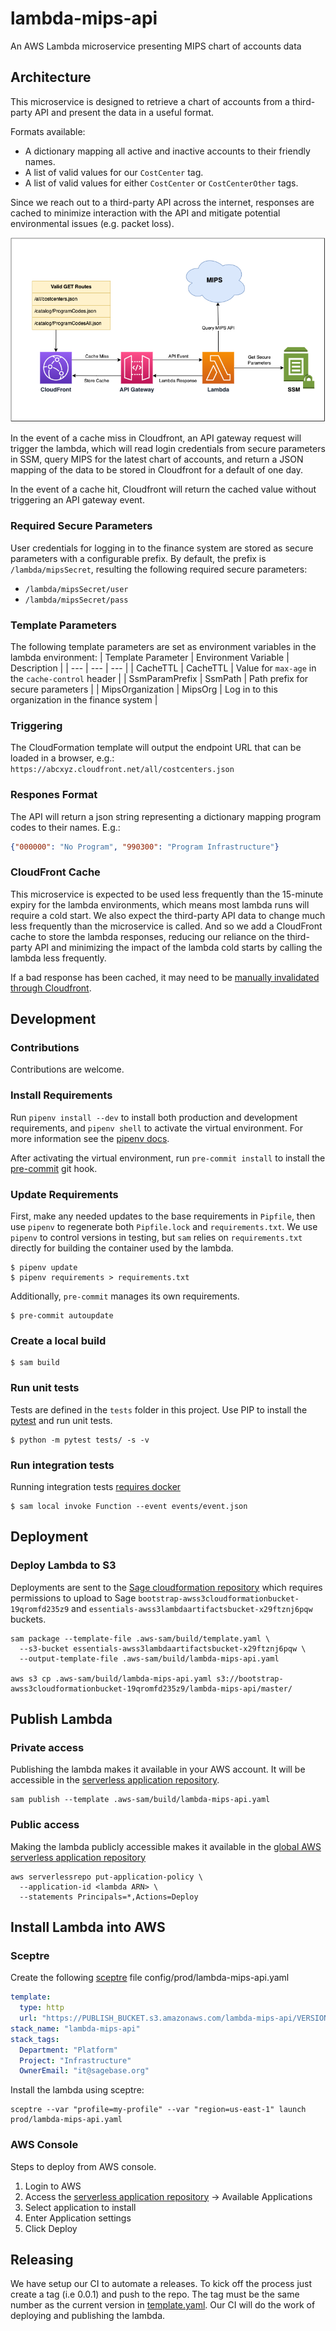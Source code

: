 # lambda-mips-api
An AWS Lambda microservice presenting MIPS chart of accounts data

## Architecture

This microservice is designed to retrieve a chart of accounts from a third-party API and present the data in a useful format.

Formats available:
* A dictionary mapping all active and inactive accounts to their friendly names.
* A list of valid values for our `CostCenter` tag.
* A list of valid values for either `CostCenter` or `CostCenterOther` tags.

Since we reach out to a third-party API across the internet, responses are cached to minimize interaction with the API
and mitigate potential environmental issues (e.g. packet loss).

![Component Diagram](docs/lambda-mips-api_components.drawio.png)

In the event of a cache miss in Cloudfront, an API gateway request will trigger the lambda,
which will read login credentials from secure parameters in SSM, query MIPS for the latest chart of accounts,
and return a JSON mapping of the data to be stored in Cloudfront for a default of one day.

In the event of a cache hit, Cloudfront will return the cached value without triggering an API gateway event.

### Required Secure Parameters

User credentials for logging in to the finance system are stored as secure parameters with a configurable prefix.
By default, the prefix is `/lambda/mipsSecret`, resulting the following required secure parameters:
* `/lambda/mipsSecret/user`
* `/lambda/mipsSecret/pass`

### Template Parameters

The following template parameters are set as environment variables in the lambda environment:
| Template Parameter | Environment Variable | Description |
| --- | --- | --- |
| CacheTTL | CacheTTL | Value for `max-age` in the `cache-control` header |
| SsmParamPrefix | SsmPath | Path prefix for secure parameters |
| MipsOrganization | MipsOrg | Log in to this organization in the finance system |

### Triggering

The CloudFormation template will output the endpoint URL that can be loaded in a browser, e.g.:
`https://abcxyz.cloudfront.net/all/costcenters.json`

### Respones Format

The API will return a json string representing a dictionary mapping program codes to their names.
E.g.:
```json
{"000000": "No Program", "990300": "Program Infrastructure"}
```

### CloudFront Cache

This microservice is expected to be used less frequently than the 15-minute expiry for the lambda environments,
which means most lambda runs will require a cold start.
We also expect the third-party API data to change much less frequently than the microservice is called.
And so we add a CloudFront cache to store the lambda responses,
reducing our reliance on the third-party API and minimizing the impact of the lambda cold starts by calling the lambda less frequently.

If a bad response has been cached, it may need to be [manually invalidated through Cloudfront](https://aws.amazon.com/premiumsupport/knowledge-center/cloudfront-clear-cache/).


## Development

### Contributions
Contributions are welcome.

### Install Requirements
Run `pipenv install --dev` to install both production and development
requirements, and `pipenv shell` to activate the virtual environment. For more
information see the [pipenv docs](https://pipenv.pypa.io/en/latest/).

After activating the virtual environment, run `pre-commit install` to install
the [pre-commit](https://pre-commit.com/) git hook.

### Update Requirements
First, make any needed updates to the base requirements in `Pipfile`,
then use `pipenv` to regenerate both `Pipfile.lock` and
`requirements.txt`. We use `pipenv` to control versions in testing,
but `sam` relies on `requirements.txt` directly for building the
container used by the lambda.

```shell script
$ pipenv update
$ pipenv requirements > requirements.txt
```

Additionally, `pre-commit` manages its own requirements.
```shell script
$ pre-commit autoupdate
```

### Create a local build

```shell script
$ sam build
```

### Run unit tests
Tests are defined in the `tests` folder in this project. Use PIP to install the
[pytest](https://docs.pytest.org/en/latest/) and run unit tests.

```shell script
$ python -m pytest tests/ -s -v
```

### Run integration tests
Running integration tests
[requires docker](https://docs.aws.amazon.com/serverless-application-model/latest/developerguide/sam-cli-command-reference-sam-local-start-api.html)

```shell script
$ sam local invoke Function --event events/event.json
```

## Deployment

### Deploy Lambda to S3
Deployments are sent to the
[Sage cloudformation repository](https://bootstrap-awss3cloudformationbucket-19qromfd235z9.s3.amazonaws.com/index.html)
which requires permissions to upload to Sage
`bootstrap-awss3cloudformationbucket-19qromfd235z9` and
`essentials-awss3lambdaartifactsbucket-x29ftznj6pqw` buckets.

```shell script
sam package --template-file .aws-sam/build/template.yaml \
  --s3-bucket essentials-awss3lambdaartifactsbucket-x29ftznj6pqw \
  --output-template-file .aws-sam/build/lambda-mips-api.yaml

aws s3 cp .aws-sam/build/lambda-mips-api.yaml s3://bootstrap-awss3cloudformationbucket-19qromfd235z9/lambda-mips-api/master/
```

## Publish Lambda

### Private access
Publishing the lambda makes it available in your AWS account.  It will be accessible in
the [serverless application repository](https://console.aws.amazon.com/serverlessrepo).

```shell script
sam publish --template .aws-sam/build/lambda-mips-api.yaml
```

### Public access
Making the lambda publicly accessible makes it available in the
[global AWS serverless application repository](https://serverlessrepo.aws.amazon.com/applications)

```shell script
aws serverlessrepo put-application-policy \
  --application-id <lambda ARN> \
  --statements Principals=*,Actions=Deploy
```

## Install Lambda into AWS

### Sceptre
Create the following [sceptre](https://github.com/Sceptre/sceptre) file
config/prod/lambda-mips-api.yaml

```yaml
template:
  type: http
  url: "https://PUBLISH_BUCKET.s3.amazonaws.com/lambda-mips-api/VERSION/lambda-mips-api.yaml"
stack_name: "lambda-mips-api"
stack_tags:
  Department: "Platform"
  Project: "Infrastructure"
  OwnerEmail: "it@sagebase.org"
```

Install the lambda using sceptre:
```shell script
sceptre --var "profile=my-profile" --var "region=us-east-1" launch prod/lambda-mips-api.yaml
```

### AWS Console
Steps to deploy from AWS console.

1. Login to AWS
2. Access the
[serverless application repository](https://console.aws.amazon.com/serverlessrepo)
-> Available Applications
3. Select application to install
4. Enter Application settings
5. Click Deploy

## Releasing

We have setup our CI to automate a releases.  To kick off the process just create
a tag (i.e 0.0.1) and push to the repo.  The tag must be the same number as the current
version in [template.yaml](template.yaml).  Our CI will do the work of deploying and publishing
the lambda.
